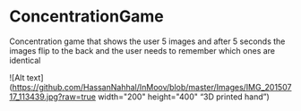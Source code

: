 # ConcentrationGame
Concentration game that shows the user 5 images and after 5 seconds the images flip to the back and the user needs to remember which ones are identical 

![Alt text](https://github.com/HassanNahhal/InMoov/blob/master/Images/IMG_20150717_113439.jpg?raw=true width="200" height="400" “3D printed hand”)


